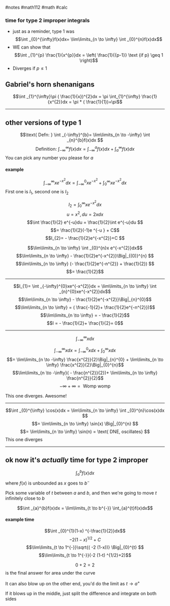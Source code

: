 #notes #math112 #math #calc

### time for type 2 improper integrals
- just as a reminder, type 1 was $$\int _{0}^{\infty}f(x)dx= \lim\limits_{n \to \infty} \int _{0}^{n}f(x)dx$$
- WE can show that $$\int _{1}^{p} \frac{1}{x^{p}}dx = \left( \frac{1}{{p-1}} \text {if p} \geq 1  \right)$$
- Diverges if $p \leq 1$
## Gabriel's horn shenanigans 
$$\int _{1}^{\infty}\pi ( \frac{1}{x})^{2}dx = \pi \int_{1}^{\infty} \frac{1}{x^{2}}dx = \pi * ( \frac{1}{1})=\pi$$


---


## other versions of type 1

$$\text{ Defn: } \int _{-\infty}^{b}= \lim\limits_{n \to -\infty}  \int _{n}^{b}f(x)dx $$
$$\text{Definition: } \int _{-\infty}^{\infty} f(x)dx= \int _{-\infty}^{a} f(x)dx + \int_{a}^{\infty}f(x)dx $$
You can pick any number you please for $a$ 

#### example
$$\int _{-\infty}^{\infty} x e^{-{x^{2}}}dx= \int _{-\infty}^{0} xe^{-x^{2} }+ \int _{0}^{\infty} xe^{-x^{2}}dx$$
First one is $I_{1}$, second one is $I_{2}$

$$I_{2}= \int _{0}^{\infty} xe^{-x^{2}}dx $$
$$u = x^{2}, du = 2xdx$$
$$\int \frac{1}{2} e^{-u}du = \frac{1}{2}\int e^{-u}du $$
$$=  \frac{1}{2}(-1)e ^{-u } + C$$
$$I_{2}= - \frac{1}{2}e^{-x^{2}}+C $$

$$\lim\limits_{n \to \infty} \int _{0}^{n}x e^{-x^{2}}dx$$
$$\lim\limits_{n \to \infty} - \frac{1}{2}e^{-x^{2}}\Big|_{(0)}^{n} $$
$$\lim\limits_{n \to \infty} (- \frac{1}{2}e^{-n^{2}} + \frac{1}{2}) $$
$$= \frac{1}{2}$$


---

$$I_{1}= \int _{-\infty}^{0}xe^{-x^{2}}dx = \lim\limits_{n \to \infty} \int _{n}^{0}xe^{-x^{2}}dx$$
$$\lim\limits_{n \to \infty} - \frac{1}{2}e^{-x^{2}}\Big|_{n}^{0}$$
$$\lim\limits_{n \to \infty} = ( \frac{-1}{2}+ \frac{1}{2}e^{-n^{2}})$$
$$\lim\limits_{n \to \infty} = - \frac{1}{2}$$
$$I = - \frac{1}{2}+ \frac{1}{2}= 0$$


---


$$\int _{-\infty}^{\infty} x dx$$

$$\int _{-\infty}^{\infty} x dx = \int _{- \infty}^{0}xdx + \int_{0}^{\infty}xdx $$
$$= \lim\limits_{n \to -\infty} \frac{x^{2}}{2}\Big|_{n}^{0} + \lim\limits_{n \to \infty} \frac{x^{2}}{2}\Big|_{0}^{n}$$
$$\lim\limits_{n \to -\infty}( - \frac{n^{2}}{2})+ \lim\limits_{n \to \infty} \frac{n^{2}}{2}$$
$$-\infty+ \infty= \text{ Womp womp}$$

This one diverges. Awesome!


---
$$\int _{0}^{\infty} \cos(x)dx =  \lim\limits_{n \to \infty} \int _{0}^{n}\cos(x)dx $$
$$= \lim\limits_{n \to \infty} \sin(x) \Big|_{0}^{n} $$
$$= \lim\limits_{n \to \infty} \sin(n) = \text{ DNE, oscillates} $$
This one diverges

---


## ok now it's *actually* time for type 2 improper


$$\int _{a}^{b}f(x)dx $$
where $f(x)$ is unbounded as $x$ goes to $b^{-}$ 

Pick some variable of $t$ between $a$ and $b$, and then we're going to move $t$ infinitely close to $b$ 

$$\int _{a}^{b}f(x)dx = \lim\limits_{t \to b^{-}} \int_{a}^{t}f(x)dx$$
#### example time

$$\int _{0}^{1}(1-x) ^{-\frac{1}{2}}dx$$
$$-2 (1-x)^{1/2}+C$$
$$\lim\limits_{t \to 1^{-}}\sqrt{( -2 (1-x))} \Big|_{0}^{t} $$
$$\lim\limits_{t \to 1^{-}}(-2 (1-t) ^{1/2}+2)$$

$$0+2=2$$
is the final answer for area under the curve 

It can also blow up on the other end, you'd do the limit as $t\to a^{+}$

If it blows up in the middle, just split the difference and integrate on both sides



